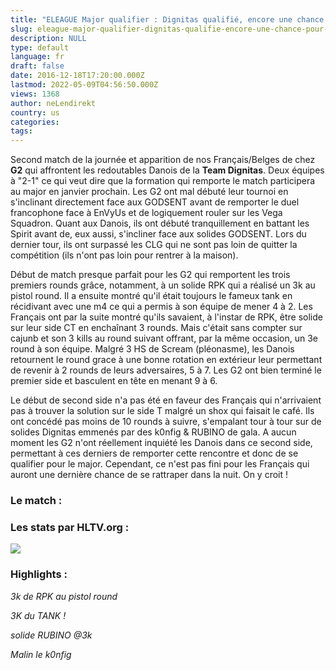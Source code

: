 ```yaml
---
title: "ELEAGUE Major qualifier : Dignitas qualifié, encore une chance pour G2"
slug: eleague-major-qualifier-dignitas-qualifie-encore-une-chance-pour-g2
description: NULL
type: default
language: fr
draft: false
date: 2016-12-18T17:20:00.000Z
lastmod: 2022-05-09T04:56:50.000Z
views: 1368
author: neLendirekt
country: us
categories:
tags:
---
```

Second match de la journée et apparition de nos Français/Belges de chez **G2** qui affrontent les redoutables Danois de la **Team Dignitas**. Deux équipes à "2-1" ce qui veut dire que la formation qui remporte le match participera au major en janvier prochain. Les G2 ont mal débuté leur tournoi en s'inclinant directement face aux GODSENT avant de remporter le duel francophone face à EnVyUs et de logiquement rouler sur les Vega Squadron. Quant aux Danois, ils ont débuté tranquillement en battant les Spirit avant de, eux aussi, s'incliner face aux solides GODSENT. Lors du dernier tour, ils ont surpassé les CLG qui ne sont pas loin de quitter la compétition (ils n'ont pas loin pour rentrer à la maison).

Début de match presque parfait pour les G2 qui remportent les trois premiers rounds grâce, notamment, à un solide RPK qui a réalisé un 3k au pistol round. Il a ensuite montré qu'il était toujours le fameux tank en récidivant avec une m4 ce qui a permis à son équipe de mener 4 à 2\. Les Français ont par la suite montré qu'ils savaient, à l'instar de RPK, être solide sur leur side CT en enchaînant 3 rounds. Mais c'était sans compter sur cajunb et son 3 kills au round suivant offrant, par la même occasion, un 3e round à son équipe. Malgré 3 HS de Scream (pléonasme), les Danois retournent le round grace à une bonne rotation en extérieur leur permettant de revenir à 2 rounds de leurs adversaires, 5 à 7\. Les G2 ont bien terminé le premier side et basculent en tête en menant 9 à 6.

Le début de second side n'a pas été en faveur des Français qui n'arrivaient pas à trouver la solution sur le side T malgré un shox qui faisait le café. Ils ont concédé pas moins de 10 rounds à suivre, s'empalant tour à tour sur de solides Dignitas emmenés par des k0nfig & RUBINO de gala. A aucun moment les G2 n'ont réellement inquiété les Danois dans ce second side, permettant à ces derniers de remporter cette rencontre et donc de se qualifier pour le major. Cependant, ce n'est pas fini pour les Français qui auront une dernière chance de se rattraper dans la nuit. On y croit !

### Le match :

### Les stats par HLTV.org :

![](/storage/images/5856c3cde74c1_43ec40030e0ccc713f6d999f2a2163f2png.png)

### Highlights :  

_3k de RPK au pistol round_  
  
  
_3K du TANK !_  

  
_solide RUBINO @3k_  

  
_Malin le k0nfig_  
